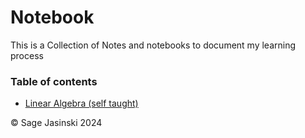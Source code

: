 # Notebook

This is a Collection of Notes and notebooks to document my learning process

### Table of contents

* [Linear Algebra (self taught)](/Notes/Notes/_build/html/)

&copy; Sage Jasinski 2024
